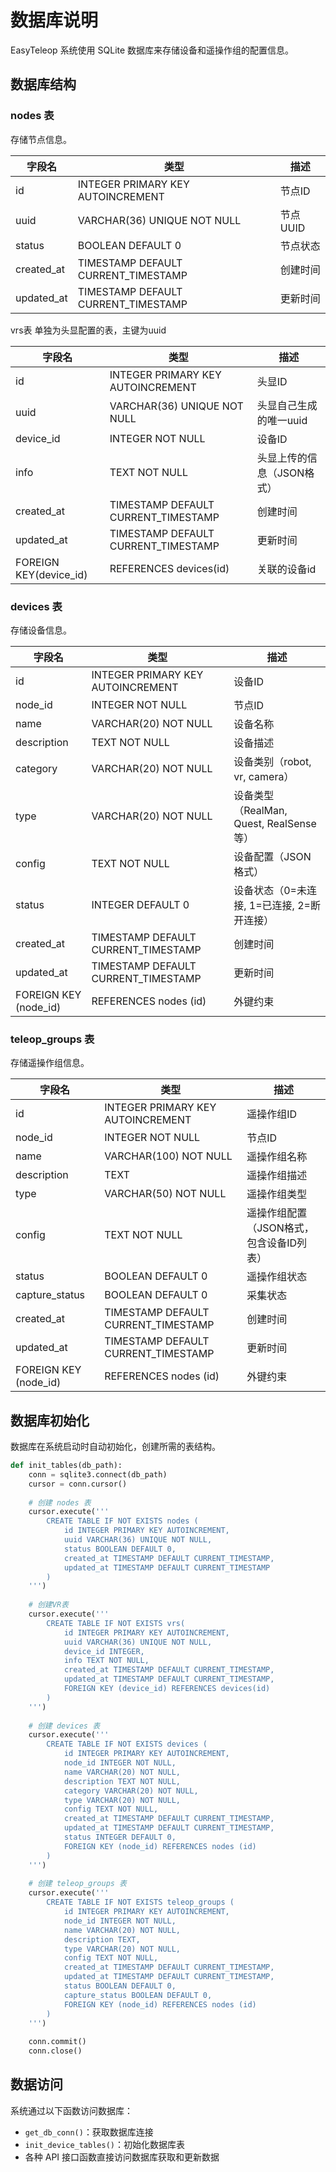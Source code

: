 # 数据库说明

EasyTeleop 系统使用 SQLite 数据库来存储设备和遥操作组的配置信息。

## 数据库结构

### nodes 表

存储节点信息。

| 字段名 | 类型 | 描述 |
| --- | --- | --- |
| id | INTEGER PRIMARY KEY AUTOINCREMENT | 节点ID |
| uuid | VARCHAR(36) UNIQUE NOT NULL | 节点UUID |
| status | BOOLEAN DEFAULT 0 | 节点状态 |
| created_at | TIMESTAMP DEFAULT CURRENT_TIMESTAMP | 创建时间 |
| updated_at | TIMESTAMP DEFAULT CURRENT_TIMESTAMP | 更新时间 |

vrs表
单独为头显配置的表，主键为uuid

| 字段名 | 类型 | 描述 |
| --- | --- | --- |
| id | INTEGER PRIMARY KEY AUTOINCREMENT | 头显ID |
| uuid | VARCHAR(36) UNIQUE NOT NULL | 头显自己生成的唯一uuid |
| device_id | INTEGER NOT NULL | 设备ID |
| info | TEXT NOT NULL | 头显上传的信息（JSON格式） |
| created_at | TIMESTAMP DEFAULT CURRENT_TIMESTAMP | 创建时间 |
| updated_at | TIMESTAMP DEFAULT CURRENT_TIMESTAMP | 更新时间 |
| FOREIGN KEY(device_id) | REFERENCES devices(id) | 关联的设备id |

### devices 表

存储设备信息。

| 字段名 | 类型 | 描述 |
| --- | --- | --- |
| id | INTEGER PRIMARY KEY AUTOINCREMENT | 设备ID |
| node_id | INTEGER NOT NULL | 节点ID |
| name | VARCHAR(20) NOT NULL | 设备名称 |
| description | TEXT NOT NULL | 设备描述 |
| category | VARCHAR(20) NOT NULL | 设备类别（robot, vr, camera） |
| type | VARCHAR(20) NOT NULL | 设备类型（RealMan, Quest, RealSense等） |
| config | TEXT NOT NULL | 设备配置（JSON格式） |
| status | INTEGER DEFAULT 0 | 设备状态（0=未连接, 1=已连接, 2=断开连接） |
| created_at | TIMESTAMP DEFAULT CURRENT_TIMESTAMP | 创建时间 |
| updated_at | TIMESTAMP DEFAULT CURRENT_TIMESTAMP | 更新时间 |
| FOREIGN KEY (node_id) | REFERENCES nodes (id) | 外键约束 |

### teleop_groups 表

存储遥操作组信息。

| 字段名 | 类型 | 描述 |
| --- | --- | --- |
| id | INTEGER PRIMARY KEY AUTOINCREMENT | 遥操作组ID |
| node_id | INTEGER NOT NULL | 节点ID |
| name | VARCHAR(100) NOT NULL | 遥操作组名称 |
| description | TEXT | 遥操作组描述 |
| type | VARCHAR(50) NOT NULL | 遥操作组类型 |
| config | TEXT NOT NULL | 遥操作组配置（JSON格式，包含设备ID列表） |
| status | BOOLEAN DEFAULT 0 | 遥操作组状态 |
| capture_status | BOOLEAN DEFAULT 0 | 采集状态 |
| created_at | TIMESTAMP DEFAULT CURRENT_TIMESTAMP | 创建时间 |
| updated_at | TIMESTAMP DEFAULT CURRENT_TIMESTAMP | 更新时间 |
| FOREIGN KEY (node_id) | REFERENCES nodes (id) | 外键约束 |

## 数据库初始化

数据库在系统启动时自动初始化，创建所需的表结构。

```python
def init_tables(db_path):
    conn = sqlite3.connect(db_path)
    cursor = conn.cursor()
    
    # 创建 nodes 表
    cursor.execute('''
        CREATE TABLE IF NOT EXISTS nodes (
            id INTEGER PRIMARY KEY AUTOINCREMENT,
            uuid VARCHAR(36) UNIQUE NOT NULL,
            status BOOLEAN DEFAULT 0,
            created_at TIMESTAMP DEFAULT CURRENT_TIMESTAMP,
            updated_at TIMESTAMP DEFAULT CURRENT_TIMESTAMP
        )
    ''')
    
    # 创建VR表
    cursor.execute('''
        CREATE TABLE IF NOT EXISTS vrs(
            id INTEGER PRIMARY KEY AUTOINCREMENT,
            uuid VARCHAR(36) UNIQUE NOT NULL,
            device_id INTEGER,
            info TEXT NOT NULL,
            created_at TIMESTAMP DEFAULT CURRENT_TIMESTAMP,
            updated_at TIMESTAMP DEFAULT CURRENT_TIMESTAMP,
            FOREIGN KEY (device_id) REFERENCES devices(id)
        )
    ''')
    
    # 创建 devices 表
    cursor.execute('''
        CREATE TABLE IF NOT EXISTS devices (
            id INTEGER PRIMARY KEY AUTOINCREMENT,
            node_id INTEGER NOT NULL,
            name VARCHAR(20) NOT NULL,
            description TEXT NOT NULL,
            category VARCHAR(20) NOT NULL,
            type VARCHAR(20) NOT NULL,
            config TEXT NOT NULL,
            created_at TIMESTAMP DEFAULT CURRENT_TIMESTAMP,
            updated_at TIMESTAMP DEFAULT CURRENT_TIMESTAMP,
            status INTEGER DEFAULT 0,
            FOREIGN KEY (node_id) REFERENCES nodes (id)
        )
    ''')
    
    # 创建 teleop_groups 表
    cursor.execute('''
        CREATE TABLE IF NOT EXISTS teleop_groups (
            id INTEGER PRIMARY KEY AUTOINCREMENT,
            node_id INTEGER NOT NULL,
            name VARCHAR(20) NOT NULL,
            description TEXT,
            type VARCHAR(20) NOT NULL,
            config TEXT NOT NULL,
            created_at TIMESTAMP DEFAULT CURRENT_TIMESTAMP,
            updated_at TIMESTAMP DEFAULT CURRENT_TIMESTAMP,
            status BOOLEAN DEFAULT 0,
            capture_status BOOLEAN DEFAULT 0,
            FOREIGN KEY (node_id) REFERENCES nodes (id)
        )
    ''')
    
    conn.commit()
    conn.close()
```

## 数据访问

系统通过以下函数访问数据库：

- `get_db_conn()`：获取数据库连接
- `init_device_tables()`：初始化数据库表
- 各种 API 接口函数直接访问数据库获取和更新数据